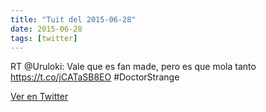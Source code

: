 ```yaml
---
title: "Tuit del 2015-06-28"
date: 2015-06-28
tags: [twitter]
---
```


RT @Uruloki: Vale que es fan made, pero es que mola tanto https://t.co/jCATaSB8EO #DoctorStrange



[Ver en Twitter](https://twitter.com/i/web/status/615255825590919168)
